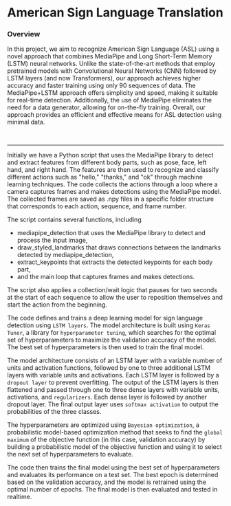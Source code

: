 # American Sign Language Translation

### Overview
In this project, we aim to recognize American Sign Language (ASL) using a novel approach that combines MediaPipe and Long Short-Term Memory (LSTM) neural networks. Unlike the state-of-the-art methods that employ pretrained models with Convolutional Neural Networks (CNN) followed by LSTM layers (and now Transformers), our approach achieves higher accuracy and faster training using only 90 sequences of data. The MediaPipe+LSTM approach offers simplicity and speed, making it suitable for real-time detection. Additionally, the use of MediaPipe eliminates the need for a data generator, allowing for on-the-fly training. Overall, our approach provides an efficient and effective means for ASL detection using minimal data.

<br>
<hr>

Initially we have a Python script that uses the MediaPipe library to detect and extract features from different body parts, such as pose, face, left hand, and right hand. The features are then used to recognize and classify different actions such as "hello," "thanks," and "ok" through machine learning techniques. The code collects the actions through a loop where a camera captures frames and makes detections using the MediaPipe model. The collected frames are saved as .npy files in a specific folder structure that corresponds to each action, sequence, and frame number.

The script contains several functions, including 
* mediapipe_detection that uses the MediaPipe library to detect and process the input image, 
* draw_styled_landmarks that draws connections between the landmarks detected by mediapipe_detection, 
* extract_keypoints that extracts the detected keypoints for each body part, 
* and the main loop that captures frames and makes detections.

The script also applies a collection/wait logic that pauses for two seconds at the start of each sequence to allow the user to reposition themselves and start the action from the beginning.

The code defines and trains a deep learning model for sign language detection using `LSTM layers`. The model architecture is built using `Keras Tuner`, a library for `hyperparameter tuning`, which searches for the optimal set of hyperparameters to maximize the validation accuracy of the model. The best set of hyperparameters is then used to train the final model.

The model architecture consists of an LSTM layer with a variable number of units and activation functions, followed by one to three additional LSTM layers with variable units and activations. Each LSTM layer is followed by a `dropout layer` to prevent overfitting. The output of the LSTM layers is then flattened and passed through one to three dense layers with variable units, activations, and `regularizers`. Each dense layer is followed by another dropout layer. The final output layer uses `softmax activation` to output the probabilities of the three classes.

The hyperparameters are optimized using `Bayesian optimization`, a probabilistic model-based optimization method that seeks to find the `global maximum` of the objective function (in this case, validation accuracy) by building a probabilistic model of the objective function and using it to select the next set of hyperparameters to evaluate.

The code then trains the final model using the best set of hyperparameters and evaluates its performance on a test set. The best epoch is determined based on the validation accuracy, and the model is retrained using the optimal number of epochs. The final model is then evaluated and tested in realtime. 
